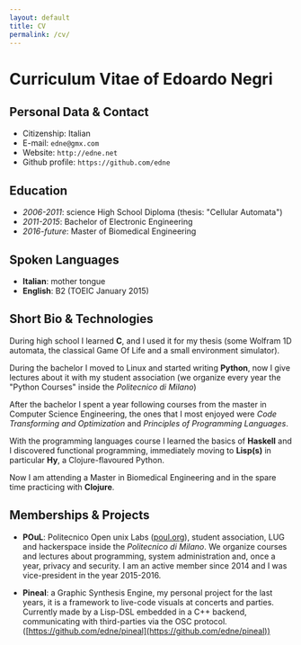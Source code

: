 ```yaml
---
layout: default
title: CV
permalink: /cv/
---
```


# Curriculum Vitae of Edoardo Negri


## Personal Data & Contact

* Citizenship: Italian
* E-mail: `edne@gmx.com`
* Website: `http://edne.net`
* Github profile: `https://github.com/edne`


## Education
* _2006-2011_: science High School Diploma (thesis: "Cellular Automata")
* _2011-2015_: Bachelor of Electronic Engineering
* _2016-future_: Master of Biomedical Engineering


## Spoken Languages
* **Italian**: mother tongue
* **English**: B2 (TOEIC January 2015)


## Short Bio & Technologies
During high school I learned **C**, and I used it for my
thesis (some Wolfram 1D automata, the classical Game Of Life and a small
environment simulator).

During the bachelor I moved to Linux and started writing **Python**, now I give
lectures about it with my student association (we organize every year the
"Python Courses" inside the _Politecnico di Milano_)

After the bachelor I spent a year following courses from the master in Computer
Science Engineering, the ones that I most enjoyed were _Code Transforming and
Optimization_ and _Principles of Programming Languages_.

With the programming languages course I learned the basics of **Haskell** and I
discovered functional programming, immediately moving to **Lisp(s)** in particular
**Hy**, a Clojure-flavoured Python.

Now I am attending a Master in Biomedical Engineering and in the spare time
practicing with **Clojure**.


## Memberships & Projects
* **POuL**: Politecnico Open unix Labs ([poul.org](https://poul.org)), student
  association, LUG and hackerspace inside the _Politecnico di Milano_.  We
  organize courses and lectures about programming, system administration and,
  once a year, privacy and security.
  I am an active member since 2014 and I was vice-president in the year 2015-2016.

* **Pineal**: a Graphic Synthesis Engine, my personal project for the last
  years, it is a framework to live-code visuals at concerts and parties.
  Currently made by a Lisp-DSL embedded in a C++ backend, communicating with
  third-parties via the OSC protocol.
  ([https://github.com/edne/pineal](https://github.com/edne/pineal))

